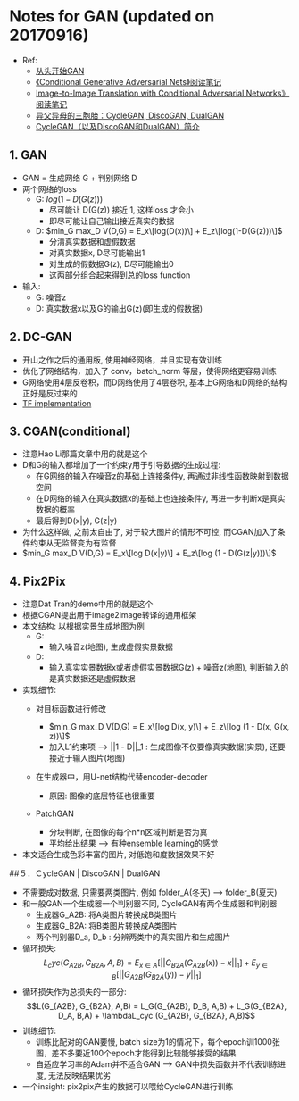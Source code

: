 # Notes for GAN (updated on 20170916)
+ Ref:
    + [从头开始GAN](https://zhuanlan.zhihu.com/p/27012520)
    + [《Conditional Generative Adversarial Nets》阅读笔记](https://zhuanlan.zhihu.com/p/23648795)
    + [Image-to-Image Translation with Conditional Adversarial Networks》阅读笔记](https://zhuanlan.zhihu.com/p/24248684)
    + [异父异母的三胞胎：CycleGAN, DiscoGAN, DualGAN](https://zhuanlan.zhihu.com/p/26332365)
    + [CycleGAN（以及DiscoGAN和DualGAN）简介](https://zhuanlan.zhihu.com/p/27539515)

## 1. GAN
+ GAN = 生成网络 G + 判别网络 D
+ 两个网络的loss
    + G: $log(1-D(G(z)))$
        + 尽可能让 D(G(z)) 接近 1, 这样loss 才会小
        + 即尽可能让自己输出接近真实的数据
    + D: $min_G max_D V(D,G) = E_x\[log(D(x))\] + E_z\[log(1-D(G(z)))\]$
        + 分清真实数据和虚假数据
        + 对真实数据x, D尽可能输出1
        + 对生成的假数据G(z), D尽可能输出0
        + 这两部分组合起来得到总的loss function
+ 输入: 
    + G: 噪音z
    + D: 真实数据x以及G的输出G(z)(即生成的假数据)

## 2. DC-GAN
+ 开山之作之后的通用版, 使用神经网络，并且实现有效训练
+ 优化了网络结构，加入了 conv，batch_norm 等层，使得网络更容易训练
+ G网络使用4层反卷积，而D网络使用了4层卷积, 基本上G网络和D网络的结构正好是反过来的
+ [TF implementation](https://github.com/carpedm20/DCGAN-tensorflow)

## 3. CGAN(conditional)
+ 注意Hao Li那篇文章中用的就是这个
+ D和G的输入都增加了一个约束y用于引导数据的生成过程: 
    + 在G网络的输入在噪音z的基础上连接条件y, 再通过非线性函数映射到数据空间
    + 在D网络的输入在真实数据x的基础上也连接条件y, 再进一步判断x是真实数据的概率
    + 最后得到D(x|y), G(z|y)
+ 为什么这样做, 之前太自由了, 对于较大图片的情形不可控, 而CGAN加入了条件约束从无监督变为有监督
+ $min_G max_D V(D,G) = E_x\[log D(x|y)\] + E_z\[log (1 - D(G(z|y)))\]$

## 4. Pix2Pix
+ 注意Dat Tran的demo中用的就是这个
+ 根据CGAN提出用于image2image转译的通用框架
+ 本文结构: 以根据实景生成地图为例
    + G:
        + 输入噪音z(地图), 生成虚假实景数据
    + D:
        + 输入真实实景数据x或者虚假实景数据G(z) + 噪音z(地图), 判断输入的是真实数据还是虚假数据 
+ 实现细节:
    + 对目标函数进行修改
        + $min_G max_D V(D,G) = E_x\[log D(x, y)\] + E_z\[log (1 - D(x, G(x, z))\]$
        + 加入L1约束项 --> ||1 - D||_1 : 生成图像不仅要像真实数据(实景), 还要接近于输入图片(地图)
        
    + 在生成器中，用U-net结构代替encoder-decoder
        + 原因: 图像的底层特征也很重要
    + PatchGAN
        + 分块判断, 在图像的每个n*n区域判断是否为真
        + 平均给出结果 --> 有种ensemble learning的感觉
+ 本文适合生成色彩丰富的图片, 对低饱和度数据效果不好

##５．ＣycleGAN | DiscoGAN | DualGAN
+ 不需要成对数据, 只需要两类图片, 例如 folder_A(冬天) --> folder_B(夏天)
+ 和一般GAN一个生成器一个判别器不同, CycleGAN有两个生成器和判别器
    + 生成器G_A2B: 将A类图片转换成B类图片
    + 生成器G_B2A: 将B类图片转换成A类图片
    + 两个判别器D_a, D_b : 分辨两类中的真实图片和生成图片
+ 循环损失:
$$L_cyc (G_{A2B}, G_{B2A}, A,B) = E_{x \in A}[||G_{B2A}(G_{A2B}(x)) - x||_1] + E_{y \in B}[||G_{A2B}(G_{B2A}(y)) - y||_1]$$
+ 循环损失作为总损失的一部分:
$$L(G_{A2B}, G_{B2A}, A,B) = L_G(G_{A2B}, D_B, A,B) + L_G(G_{B2A}, D_A, B,A) + \lambdaL_cyc (G_{A2B}, G_{B2A}, A,B)$$
+ 训练细节:
    + 训练比配对的GAN要慢, batch size为1的情况下，每个epoch训1000张图，差不多要近100个epoch才能得到比较能够接受的结果
    + 自适应学习率的Adam并不适合GAN --> GAN中损失函数并不代表训练进度, 无法反映结果优劣
+ 一个insight: pix2pix产生的数据可以喂给CycleGAN进行训练
